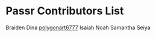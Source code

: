 # Passr Contributors List

Braiden 
Dina [polygonart6777](https://github.com/polygonart6777)
Isaiah
Noah
Samantha
Seiya
